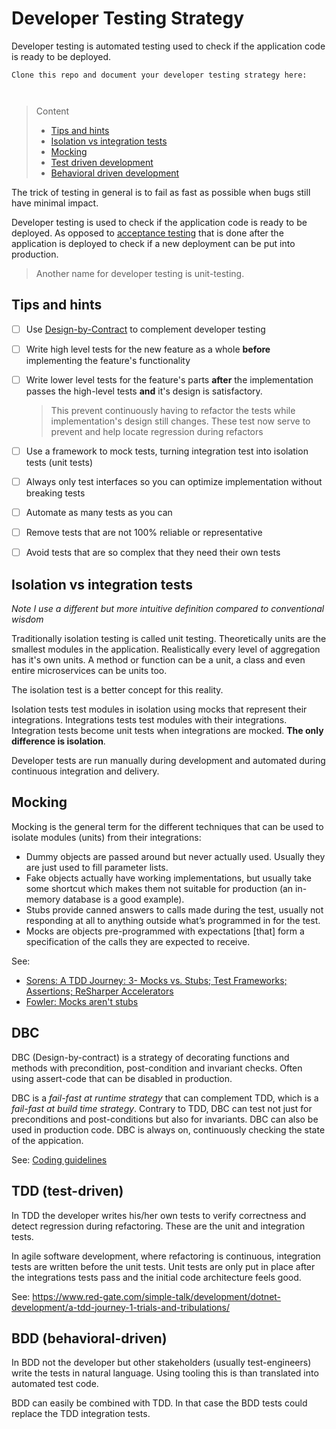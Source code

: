 # Developer Testing Strategy

Developer testing is automated testing used to check if the application code is ready to be deployed.


```
Clone this repo and document your developer testing strategy here:



```
> Content
> - [Tips and hints](#tips-and-hints)
> - [Isolation vs integration tests](#isolation-vs-integration-tests)
> - [Mocking](#mocking)
> - [Test driven development](#tdd-test-driven)
> - [Behavioral driven development](#bdd-behavioral-driven)

The trick of testing in general is to fail as fast as possible when bugs still have minimal impact.

Developer testing is used to check if the application code is ready to be deployed. 
As opposed to [acceptance testing](acceptance-testing-strategy.md) that is done after the application is deployed to check if a new deployment can be put into production.

> Another name for developer testing is unit-testing.

## Tips and hints

- [ ] Use [Design-by-Contract](coding-guidelines.md#design-by-contract) to complement developer testing


- [ ] Write high level tests for the new feature as a whole **before** implementing the feature's functionality


- [ ] Write lower level tests for the feature's parts **after** the implementation passes the high-level tests **and** it's design is satisfactory. 

   > This prevent continuously having to refactor the tests while implementation's design still changes.
   > These test now serve to prevent and help locate regression during refactors


- [ ] Use a framework to mock tests, turning integration test into isolation tests (unit tests)


- [ ] Always only test interfaces so you can optimize implementation without breaking tests


- [ ] Automate as many tests as you can


- [ ] Remove tests that are not 100% reliable or representative


- [ ] Avoid tests that are so complex that they need their own tests


## Isolation vs integration tests

*Note I use a different but more intuitive definition compared to conventional wisdom*

Traditionally isolation testing is called unit testing. 
Theoretically units are the smallest modules in the application.
Realistically every level of aggregation has it's own units.
A method or function can be a unit, a class and even entire microservices can be units too.

The isolation test is a better concept for this reality. 

Isolation tests test modules in isolation using mocks that represent their integrations.
Integrations tests test modules with their integrations.
Integration tests become unit tests when integrations are mocked.
**The only difference is isolation**.

Developer tests are run manually during development and automated during continuous integration and delivery.

## Mocking

Mocking is the general term for the different techniques that can be used to isolate modules (units) from their integrations:
- Dummy objects are passed around but never actually used. Usually they are just used to fill parameter lists.
- Fake objects actually have working implementations, but usually take some shortcut which makes them not suitable for production (an in-memory database is a good example).
- Stubs provide canned answers to calls made during the test, usually not responding at all to anything outside what’s programmed in for the test.
- Mocks are objects pre-programmed with expectations [that] form a specification of the calls they are expected to receive.

See:
- [Sorens: A TDD Journey: 3- Mocks vs. Stubs; Test Frameworks; Assertions; ReSharper Accelerators](https://www.red-gate.com/simple-talk/development/dotnet-development/a-tdd-journey-3-mocks-vs-stubs-test-frameworks-assertions-resharper-accelerators/)
- [Fowler: Mocks aren't stubs](https://martinfowler.com/articles/mocksArentStubs.html#TheDifferenceBetweenMocksAndStubs)

## DBC

DBC (Design-by-contract) is a strategy of decorating functions and methods with precondition, post-condition and invariant checks.
Often using assert-code that can be disabled in production.

DBC is a *fail-fast at runtime strategy* that can complement TDD, which is a *fail-fast at build time strategy*.
Contrary to TDD, DBC can test not just for preconditions and post-conditions but also for invariants. DBC can also be used in production code. DBC is always on, continuously checking the state of the appication.

See: [Coding guidelines](coding-guidelines.md#design-by-contract)

## TDD (test-driven)

In TDD the developer writes his/her own tests to verify correctness and detect regression during refactoring.
These are the unit and integration tests.

In agile software development, where refactoring is continuous, integration tests are written before the unit tests.
Unit tests are only put in place after the integrations tests pass and the initial code architecture feels good.

See: https://www.red-gate.com/simple-talk/development/dotnet-development/a-tdd-journey-1-trials-and-tribulations/

## BDD (behavioral-driven)
 
In BDD not the developer but other stakeholders (usually test-engineers) write the tests in natural language.
Using tooling this is than translated into automated test code.

BDD can easily be combined with TDD. In that case the BDD tests could replace the TDD integration tests. 


